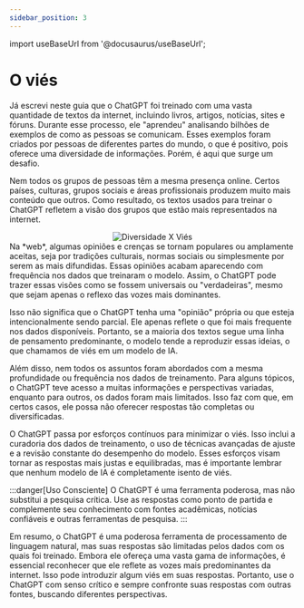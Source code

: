 ```yaml
---
sidebar_position: 3
---
```

import useBaseUrl from '@docusaurus/useBaseUrl';

# O viés
Já escrevi neste guia que o ChatGPT foi treinado com uma vasta quantidade de textos da internet, incluindo livros, artigos, notícias, sites e fóruns. Durante esse processo, ele "aprendeu" analisando bilhões de exemplos de como as pessoas se comunicam. Esses exemplos foram criados por pessoas de diferentes partes do mundo, o que é positivo, pois oferece uma diversidade de informações. Porém, é aqui que surge um desafio.

Nem todos os grupos de pessoas têm a mesma presença online. Certos países, culturas, grupos sociais e áreas profissionais produzem muito mais conteúdo que outros. Como resultado, os textos usados para treinar o ChatGPT refletem a visão dos grupos que estão mais representados na internet.
<center>
<img src={useBaseUrl("/img/docs/diversidadeXvies.svg")} alt="Diversidade X Viés" />
</center>
Na *web*, algumas opiniões e crenças se tornam populares ou amplamente aceitas, seja por tradições culturais, normas sociais ou simplesmente por serem as mais difundidas. Essas opiniões acabam aparecendo com frequência nos dados que treinaram o modelo. Assim, o ChatGPT pode trazer essas visões como se fossem universais ou "verdadeiras", mesmo que sejam apenas o reflexo das vozes mais dominantes.

Isso não significa que o ChatGPT tenha uma "opinião" própria ou que esteja intencionalmente sendo parcial. Ele apenas reflete o que foi mais frequente nos dados disponíveis. Portanto, se a maioria dos textos segue uma linha de pensamento predominante, o modelo tende a reproduzir essas ideias, o que chamamos de viés em um modelo de IA.

Além disso, nem todos os assuntos foram abordados com a mesma profundidade ou frequência nos dados de treinamento. Para alguns tópicos, o ChatGPT teve acesso a muitas informações e perspectivas variadas, enquanto para outros, os dados foram mais limitados. Isso faz com que, em certos casos, ele possa não oferecer respostas tão completas ou diversificadas.

O ChatGPT passa por esforços contínuos para minimizar o viés. Isso inclui a curadoria dos dados de treinamento, o uso de técnicas avançadas de ajuste e a revisão constante do desempenho do modelo. Esses esforços visam tornar as respostas mais justas e equilibradas, mas é importante lembrar que nenhum modelo de IA é completamente isento de viés.

:::danger[Uso Consciente]
O ChatGPT é uma ferramenta poderosa, mas não substitui a pesquisa crítica. Use as respostas como ponto de partida e complemente seu conhecimento com fontes acadêmicas, notícias confiáveis e outras ferramentas de pesquisa.
:::

Em resumo, o ChatGPT é uma poderosa ferramenta de processamento de linguagem natural, mas suas respostas são limitadas pelos dados com os quais foi treinado. Embora ele ofereça uma vasta gama de informações, é essencial reconhecer que ele reflete as vozes mais predominantes da internet. Isso pode introduzir algum viés em suas respostas. Portanto, use o ChatGPT com senso crítico e sempre confronte suas respostas com outras fontes, buscando diferentes perspectivas.